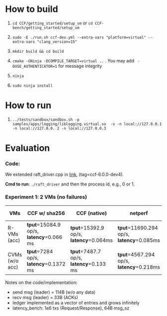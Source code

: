 # How to build

1. `cd CCF/getting_started/setup_vm` or `cd CCF-bench/getting_started/setup_vm`

2. `sudo -E ./run.sh ccf-dev.yml --extra-vars "platform=virtual" --extra-vars "clang_version=15"`

3. `mkdir build && cd build`

4. `cmake -GNinja -DCOMPILE_TARGET=virtual ..` . You may add ``` -DUSE_AUTHENTICATOR=1``` for message integrity

5. `ninja`

6. `sudo ninja install`


# How to run

1. `../tests/sandbox/sandbox.sh -p samples/apps/logging/liblogging.virtual.so  -v -n local://127.0.0.1 -n local://127.0.0.
2 -n local://127.0.0.3`


# Evaluation

### Code:
  We extended raft_driver.cpp in [link](https://github.com/dgiantsidi/CCF-bench), (tag=ccf-6.0.0-dev4).
  
  **Cmd to run**: `./raft_driver` and then the process id, e.g., 0 or 1. 

### Experiment 1: 2 VMs (no failures)

| VMs   | CCF w/ sha256 | CCF (native) | netperf | latency_bench w/ sha256 | latency_bench (native) |
|---|---|---|---|---|---|
| R-VMs (acc)  | **tput**=15084.9 op/s, **latency**=0.066 ms| **tput**=15392.9 op/s, **latency**=0.064ms| **tput**=11690.294 op/s, **latency**=0.085ms | | |
| CVMs (w/o acc) |  **tput**=7284 op/s, **latency**=0.1372 ms | **tput**=7487.7 op/s, **latency**=0.133 ms | **tput**=4567.294 op/s, **latency**=0.218ms | **tput**=3291.44 op/s, **latency**=0.303 ms| **tput**= op/s, **latency**= ms|

Notes on the code/implementation:
- send msg (leader) = 114B (w/o any data)
- recv msg (leader) = 33B (ACKs)
- ledger implemented as a vector of entries and grows infinitely
- latency_bench: 1e6 txs (Request/Response), 64B msg_sz
